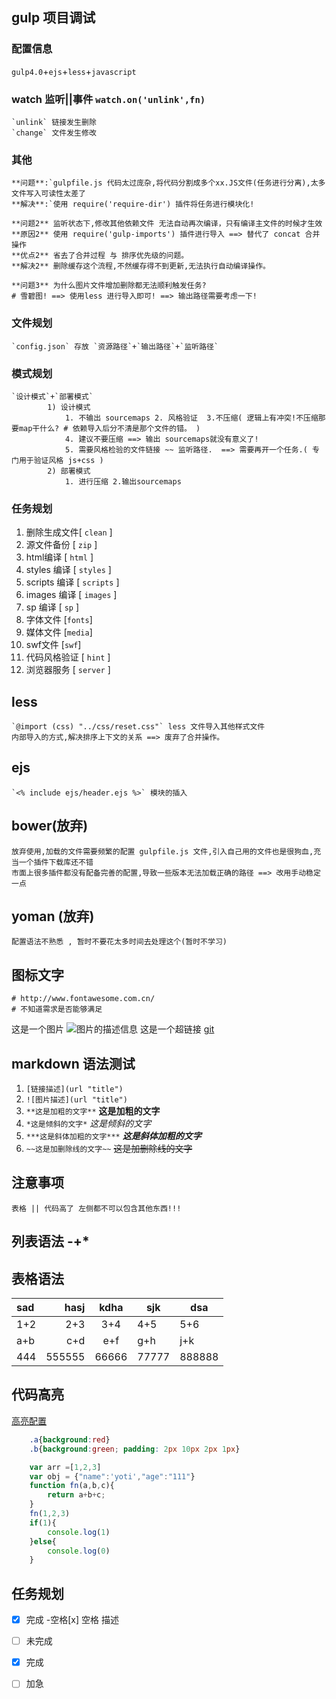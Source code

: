﻿
## gulp 项目调试
###     **配置信息**
`gulp4.0`+`ejs`+`less`+`javascript`
###     watch 监听||事件 `watch.on('unlink',fn)`
    `unlink` 链接发生删除
    `change` 文件发生修改


###     **其他**
    **问题**:`gulpfile.js 代码太过庞杂,将代码分割成多个xx.JS文件(任务进行分离),太多文件写入可读性太差了
    **解决**:`使用 require('require-dir') 插件将任务进行模块化!

    **问题2** 监听状态下,修改其他依赖文件 无法自动再次编译，只有编译主文件的时候才生效
    **原因2** 使用 require('gulp-imports') 插件进行导入 ==> 替代了 concat 合并操作
    **优点2** 省去了合并过程 与 排序优先级的问题。
    **解决2** 删除缓存这个流程,不然缓存得不到更新,无法执行自动编译操作。

    **问题3** 为什么图片文件增加删除都无法顺利触发任务?
    # 雪碧图! ==> 使用less 进行导入即可! ==> 输出路径需要考虑一下!
###     **文件规划**
    `config.json` 存放 `资源路径`+`输出路径`+`监听路径`
###     **模式规划**
    `设计模式`+`部署模式`
            1) 设计模式
                1. 不输出 sourcemaps 2. 风格验证  3.不压缩( 逻辑上有冲突!不压缩那要map干什么? # 依赖导入后分不清是那个文件的错。 )
                4. 建议不要压缩 ==> 输出 sourcemaps就没有意义了!
                5. 需要风格检验的文件链接 ~~ 监听路径.  ==> 需要再开一个任务.( 专门用于验证风格 js+css )
            2) 部署模式
                1. 进行压缩 2.输出sourcemaps
###     **任务规划**
1.  删除生成文件[ `clean` ]
2.  源文件备份  [ `zip` ]
3.  html编译  [ `html` ]
4.  styles 编译 [ `styles` ]
5.  scripts 编译 [ `scripts` ]
6.  images 编译  [ `images` ]
7.  sp 编译  [ `sp` ]
8.  字体文件 [`fonts`]
9.  媒体文件 [`media`]
10. swf文件 [`swf`]
11. 代码风格验证 [ `hint` ]
12. 浏览器服务 [ `server` ]
###


## less
    `@import (css) "../css/reset.css"` less 文件导入其他样式文件
    内部导入的方式,解决排序上下文的关系 ==> 废弃了合并操作。
## ejs
    `<% include ejs/header.ejs %>` 模块的插入

## bower(放弃)
    放弃使用,加载的文件需要频繁的配置 gulpfile.js 文件,引入自己用的文件也是很狗血,充当一个插件下载库还不错
    市面上很多插件都没有配备完善的配置,导致一些版本无法加载正确的路径 ==> 改用手动稳定一点
## yoman (放弃)
    配置语法不熟悉 , 暂时不要花太多时间去处理这个(暂时不学习)

## 图标文字
    # http://www.fontawesome.com.cn/
    # 不知道需求是否能够满足

 这是一个图片 ![图片的描述信息](https://upload-images.jianshu.io/upload_images/6860761-fd2f51090a890873.jpg "鼠标移过显示标题")
 这是一个超链接 [git](http://github.com)
## markdown 语法测试
1. `[链接描述](url "title")`
2. `![图片描述](url "title")`
3. `**这是加粗的文字**` **这是加粗的文字**
4. `*这是倾斜的文字*` *这是倾斜的文字*
5. `***这是斜体加粗的文字***` ***这是斜体加粗的文字***
6. `~~这是加删除线的文字~~` ~~这是加删除线的文字~~

## 注意事项
    表格 || 代码高了 左侧都不可以包含其他东西!!!

## 列表语法 -+*
## 表格语法
|sad|hasj|kdha|sjk|dsa|
|:--|--:|:--:|--|--|
|1+2|2+3|3+4|4+5|5+6|
|a+b|c+d|e+f|g+h|j+k|
|444|555555|66666|77777|888888|

## 代码高亮
[高亮配置](https://www.jianshu.com/p/5df593b23dbf "配置")
``` css
    .a{background:red}
    .b{background:green; padding: 2px 10px 2px 1px}
```
``` javascript
    var arr =[1,2,3]
    var obj = {"name":'yoti',"age":"111"}
    function fn(a,b,c){
        return a+b+c;
    }
    fn(1,2,3)
    if(1){
        console.log(1)
    }else{
        console.log(0)
    }
```

## 任务规划
- [x] 完成 -空格[x] 空格 描述
- [ ] 未完成
- [x] 完成
- [ ] 加急

